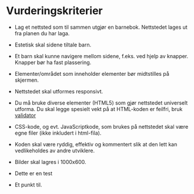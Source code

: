 # Vurderingskriterier

- Lag et nettsted som til sammen utgjør en barnebok. Nettstedet lages ut fra planen du har laga.

- Estetisk skal sidene tiltale barn. 
- Et barn skal kunne navigere mellom sidene, f.eks. ved hjelp av knapper. Knapper bør ha fast plassering.
- Elementer/området som inneholder elementer bør midtstilles på skjermen.
- Nettstedet skal utformes responsivt.
- Du må bruke diverse elementer (HTML5) som gjør nettstedet universelt utforma. Du skal legge spesielt vekt på at HTML-koden er feilfri, bruk [validator](https://validator.w3.org/)
- CSS-kode, og evt. JavaScriptkode, som brukes på nettstedet skal være egne filer (ikke inkludert i html-fila).
- Koden skal være ryddig, effektiv og kommentert slik at den lett kan vedlikeholdes av andre utviklere. 
- Bilder skal lagres i 1000x600.
- Dette er en test
- Et punkt til.
